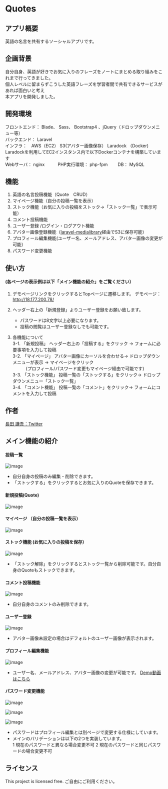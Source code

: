 # Quotes

## アプリ概要
英語の名言を共有するソーシャルアプリです。

## 企画背景
自分自身、英語が好きでお気に入りのフレーズをノートにまとめる取り組みをこれまで行ってきました。  
個人レベルに留まらずこうした英語フレーズを学習者間で共有できるサービスがあれば面白いと考え  
本アプリを開発しました。

## 開発環境
フロントエンド： Blade、 Sass、 Bootstrap4 、jQuery（ドロップダウンメニュー等）  
バックエンド： Laravel  
インフラ：　AWS（EC2） S3(アバター画像保存） Laradock （Docker)    
Laradockを利用してEC2インスタンス内で以下Dockerコンテナを構築しています      
Webサーバ： nginx　　　PHP実行環境： php-fpm  　　DB： MySQL

## 機能
1. 英語の名言投稿機能（Quote　CRUD）
2. マイページ機能（自分の投稿一覧を表示）
3. ストック機能（お気に入りの投稿をストック→「ストック一覧」で表示可能）
4. コメント投稿機能
5. ユーザー登録 /ログイン・ログアウト機能
6. アバター画像登録機能（[laravel-medialibrary](https://github.com/spatie/laravel-medialibrary)経由でS3に保存可能）
7. プロフィール編集機能(ユーザー名、メールアドレス、アバター画像の変更が可能）
8. パスワード変更機能

## 使い方  
#### (各ページの表示例は以下「メイン機能の紹介」をご覧ください）
1. デモページリンクをクリックするとTopページに遷移します。 デモページ： http://18.177.200.78/  

2. ヘッダー右上の「新規登録」よりユーザー登録をお願い致します。
   * パスワードは8文字以上必要になります。
    * 投稿の閲覧はユーザー登録なしでも可能です。    
    
3. 各機能について  
3-1. 「新規投稿」 ヘッダー右上の「投稿する」をクリック → フォームに必要事項を入力して投稿  
3-2. 「マイページ」 アバター画像にカーソルを合わせる→ ドロップダウンメニューが表示 → マイページをクリック  
      　　　(プロフィール/パスワード変更もマイページ経由で可能です)  
3-3. 「ストック機能」  投稿一覧の「ストックする」をクリック→ ドロップダウンメニュー「ストック一覧」  
3-4. 「コメント機能」  投稿一覧の「コメント」をクリック→ フォームにコメントを入力して投稿

## 作者
<a href="https://twitter.com/tuk_nagayan" target="_blank">長田 謙吾：Twitter</a>

## メイン機能の紹介  
#### 投稿一覧
![image](https://user-images.githubusercontent.com/49441355/72108675-7f6a0200-3377-11ea-81bd-bcf71934c768.png)
* 自分自身の投稿のみ編集・削除できます。
* 「ストックする」をクリックするとお気に入りのQuoteを保存できます。

#### 新規投稿(Quote)
![image](https://user-images.githubusercontent.com/49441355/72105910-c228db80-3371-11ea-9dfc-fbbf86858234.png)

#### マイページ （自分の投稿一覧を表示）
![image](https://user-images.githubusercontent.com/49441355/72108843-ca841500-3377-11ea-8d71-1272c12424e7.png)

#### ストック機能 (お気に入りの投稿を保存）
![image](https://user-images.githubusercontent.com/49441355/72109317-05d31380-3379-11ea-898d-24171f516374.png)
* 「ストック解除」をクリックするとストック一覧から削除可能です。自分自身のQuoteもストックできます。

#### コメント投稿機能
![image](https://user-images.githubusercontent.com/49441355/72106823-76773180-3373-11ea-9892-d9fbbd55e59f.png)
* 自分自身のコメントのみ削除できます。

#### ユーザー登録
![image](https://user-images.githubusercontent.com/49441355/72103699-141b3280-336d-11ea-92fb-2a44e85f8383.png)
* アバター画像未設定の場合はデフォルトのユーザー画像が表示されます。

#### プロフィール編集機能
![image](https://user-images.githubusercontent.com/49441355/72104324-89d3ce00-336e-11ea-9377-39c5c2dadfd8.png)
* ユーザー名、メールアドレス、アバター画像の変更が可能です。
[Demo動画はこちら](https://gyazo.com/bc5c170f20806a32a6f7348b9eaee382)

#### パスワード変更機能
![image](https://user-images.githubusercontent.com/49441355/72104880-b5a38380-336f-11ea-9a14-10ee8e38c6aa.png)

![image](https://user-images.githubusercontent.com/49441355/72104817-93aa0100-336f-11ea-9206-c9c2688585a3.png)

![image](https://user-images.githubusercontent.com/49441355/72104991-f3a0a780-336f-11ea-921f-2d735b3c7dc1.png)

* パスワードはプロフィール編集とは別ページで変更する仕様にしています。
* メインのバリデーションは以下の2つを実装しています。  
  1 現在のパスワードと異なる場合変更不可 2 現在のパスワードと同じパスワードの場合変更不可
  
## ライセンス
This project is licensed free.
ご自由にご利用ください。

